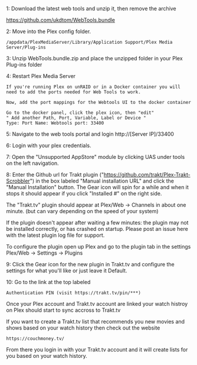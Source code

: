 1: Download the latest web tools and unzip it, then remove the archive

https://github.com/ukdtom/WebTools.bundle

2: Move into the Plex config folder.

    /appdata/PlexMediaServer/Library/Application Support/Plex Media Server/Plug-ins
    
3: Unzip WebTools.bundle.zip and place the unzipped folder in your Plex Plug-ins folder

4: Restart Plex Media Server

    If you're running Plex on unRAID or in a Docker container you will need to add the ports needed for Web Tools to work.

    Now, add the port mappings for the Webtools UI to the docker container

    Go to the docker panel, click the plex icon, then "edit"
    " Add another Path, Port, Variable, Label or Device "
    Type: Port Name: Webtools port: 33400

5: Navigate to the web tools portal and login http://[Server IP]/33400

6: Login with your plex credentials.

7: Open the "Unsupported AppStore" module by clicking UAS under tools on the left navigation.

8: Enter the Github url for Trakt plugin ("https://github.com/trakt/Plex-Trakt-Scrobbler") in the box labeled "Manual installation URL" and click the "Manual Installation" button. The Gear icon will spin for a while and when it stops it should appear if you click "Installed #" on the right side.

The "Trakt.tv" plugin should appear at Plex/Web -> Channels in about one minute. (but can vary depending on the speed of your system)

If the plugin doesn't appear after waiting a few minutes: the plugin may not be installed correctly, or has crashed on startup. Please post an issue here with the latest plugin log file for support.

To configure the plugin open up Plex and go to the plugin tab in the settings
    Plex/Web -> Settings -> Plugins

9: Click the Gear icon for the new plugin in Trakt.tv and configure the settings for what you'll like or just leave it Default.

10: Go to the link at the top labeled

    Authentication PIN (visit https://trakt.tv/pin/***)
    
Once your Plex account and Trakt.tv account are linked your watch histroy on Plex should start to sync accross to Trakt.tv

If you want to create a Trakt.tv list that recommends you new movies and shows based on your watch history then check out the website

    https://couchmoney.tv/
    
From there you login in with your Trakt.tv account and it will create lists for you based on your watch history.
